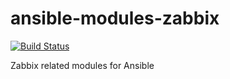 # ansible-modules-zabbix

[![Build Status](https://travis-ci.org/petercb/ansible-modules-zabbix.svg?branch=master)](https://travis-ci.org/petercb/ansible-modules-zabbix)

Zabbix related modules for Ansible
